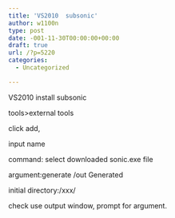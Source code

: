 ```yaml
---
title: 'VS2010  subsonic'
author: w1100n
type: post
date: -001-11-30T00:00:00+00:00
draft: true
url: /?p=5220
categories:
  - Uncategorized

---
```

VS2010 install subsonic

tools>external tools

click add,

input name

command: select downloaded sonic.exe file

argument:generate /out Generated

initial directory:/xxx/

check use output window, prompt for argument.

